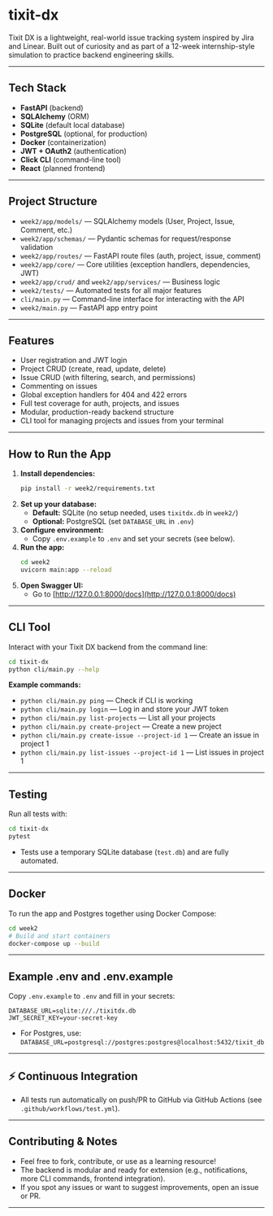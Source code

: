 # tixit-dx

Tixit DX is a lightweight, real-world issue tracking system inspired by Jira and Linear. Built out of curiosity and as part of a 12-week internship-style simulation to practice backend engineering skills.

---

## Tech Stack

- **FastAPI** (backend)
- **SQLAlchemy** (ORM)
- **SQLite** (default local database)
- **PostgreSQL** (optional, for production)
- **Docker** (containerization)
- **JWT + OAuth2** (authentication)
- **Click CLI** (command-line tool)
- **React** (planned frontend)

---

## Project Structure

- `week2/app/models/` — SQLAlchemy models (User, Project, Issue, Comment, etc.)
- `week2/app/schemas/` — Pydantic schemas for request/response validation
- `week2/app/routes/` — FastAPI route files (auth, project, issue, comment)
- `week2/app/core/` — Core utilities (exception handlers, dependencies, JWT)
- `week2/app/crud/` and `week2/app/services/` — Business logic
- `week2/tests/` — Automated tests for all major features
- `cli/main.py` — Command-line interface for interacting with the API
- `week2/main.py` — FastAPI app entry point

---

## Features

- User registration and JWT login
- Project CRUD (create, read, update, delete)
- Issue CRUD (with filtering, search, and permissions)
- Commenting on issues
- Global exception handlers for 404 and 422 errors
- Full test coverage for auth, projects, and issues
- Modular, production-ready backend structure
- CLI tool for managing projects and issues from your terminal

---

## How to Run the App

1. **Install dependencies:**
   ```bash
   pip install -r week2/requirements.txt
   ```
2. **Set up your database:**
   - **Default:** SQLite (no setup needed, uses `tixitdx.db` in `week2/`)
   - **Optional:** PostgreSQL (set `DATABASE_URL` in `.env`)
3. **Configure environment:**
   - Copy `.env.example` to `.env` and set your secrets (see below).
4. **Run the app:**
   ```bash
   cd week2
   uvicorn main:app --reload
   ```
5. **Open Swagger UI:**
   - Go to [http://127.0.0.1:8000/docs](http://127.0.0.1:8000/docs)

---

## CLI Tool

Interact with your Tixit DX backend from the command line:

```bash
cd tixit-dx
python cli/main.py --help
```

**Example commands:**

- `python cli/main.py ping` — Check if CLI is working
- `python cli/main.py login` — Log in and store your JWT token
- `python cli/main.py list-projects` — List all your projects
- `python cli/main.py create-project` — Create a new project
- `python cli/main.py create-issue --project-id 1` — Create an issue in project 1
- `python cli/main.py list-issues --project-id 1` — List issues in project 1

---

## Testing

Run all tests with:

```bash
cd tixit-dx
pytest
```

- Tests use a temporary SQLite database (`test.db`) and are fully automated.

---

## Docker

To run the app and Postgres together using Docker Compose:

```bash
cd week2
# Build and start containers
docker-compose up --build
```

---

## Example .env and .env.example

Copy `.env.example` to `.env` and fill in your secrets:

```
DATABASE_URL=sqlite:///./tixitdx.db
JWT_SECRET_KEY=your-secret-key
```

- For Postgres, use: `DATABASE_URL=postgresql://postgres:postgres@localhost:5432/tixit_db`

---

## ⚡ Continuous Integration

- All tests run automatically on push/PR to GitHub via GitHub Actions (see `.github/workflows/test.yml`).

---

## Contributing & Notes

- Feel free to fork, contribute, or use as a learning resource!
- The backend is modular and ready for extension (e.g., notifications, more CLI commands, frontend integration).
- If you spot any issues or want to suggest improvements, open an issue or PR.

---
